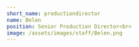 ```yaml
---
short_name: productiondirector
name: Belen
position: Senior Production Director<br>
image: /assets/images/staff/Belen.png
---
```

